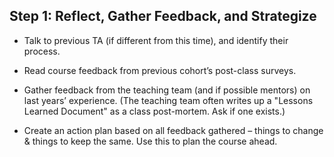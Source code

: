 ## Step 1: Reflect, Gather Feedback, and Strategize

* Talk to previous TA (if different from this time), and identify their process.

* Read course feedback from previous cohort’s post-class surveys.

* Gather feedback from the teaching team (and if possible mentors) on last years’ experience. (The teaching team often writes up a "Lessons Learned Document" as a class post-mortem. Ask if one exists.)

* Create an action plan based on all feedback gathered – things to change & things to keep the same. Use this to plan the course ahead.
